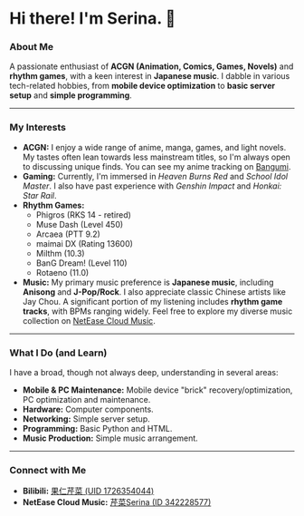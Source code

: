 # Hi there\! I'm Serina. 👋


### About Me

A passionate enthusiast of **ACGN (Animation, Comics, Games, Novels)** and **rhythm games**, with a keen interest in **Japanese music**. I dabble in various tech-related hobbies, from **mobile device optimization** to **basic server setup** and **simple programming**.

-----

### My Interests

  * **ACGN:** I enjoy a wide range of anime, manga, games, and light novels. My tastes often lean towards less mainstream titles, so I'm always open to discussing unique finds. You can see my anime tracking on [Bangumi](https://bgm.tv/user/iserinina).
  * **Gaming:** Currently, I'm immersed in *Heaven Burns Red* and *School Idol Master*. I also have past experience with *Genshin Impact* and *Honkai: Star Rail*.
  * **Rhythm Games:**
      * Phigros (RKS 14 - retired)
      * Muse Dash (Level 450)
      * Arcaea (PTT 9.2)
      * maimai DX (Rating 13600)
      * Milthm (10.3)
      * BanG Dream\! (Level 110)
      * Rotaeno (11.0)
  * **Music:** My primary music preference is **Japanese music**, including **Anisong** and **J-Pop/Rock**. I also appreciate classic Chinese artists like Jay Chou. A significant portion of my listening includes **rhythm game tracks**, with BPMs ranging widely. Feel free to explore my diverse music collection on [NetEase Cloud Music](https://music.163.com/#/user/home?id=342228577).

-----

### What I Do (and Learn)

I have a broad, though not always deep, understanding in several areas:

  * **Mobile & PC Maintenance:** Mobile device "brick" recovery/optimization, PC optimization and maintenance.
  * **Hardware:** Computer components.
  * **Networking:** Simple server setup.
  * **Programming:** Basic Python and HTML.
  * **Music Production:** Simple music arrangement.

-----

### Connect with Me

  * **Bilibili:** [果仁芹菜 (UID 1726354044)](https://space.bilibili.com/1726354044)
  * **NetEase Cloud Music:** [芹菜Serina (ID 342228577)](https://music.163.com/#/user/home?id=342228577)


